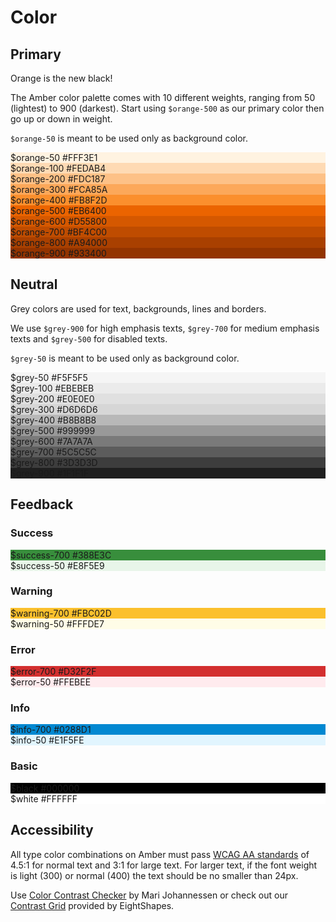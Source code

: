 # Color

<div class="color">

## Primary

<section class="primary row">

<article class="color-card-container col-12 col-md-6">

Orange is the new black!

The Amber color palette comes with 10 different weights, ranging from 50 (lightest) to 900 (darkest). Start using `$orange-500` as our primary color then go up or down in weight.

`$orange-50` is meant to be used only as background color.

</article>

<article class="color-card-container col-12 col-md-6">

<div class="color-card dark" style="background-color: #FFF3E1">
    <span>$orange-50</span>
    <span>#FFF3E1</span>
</div>
<div class="color-card dark" style="background-color: #FEDAB4">
    <span>$orange-100</span>
    <span>#FEDAB4</span>
</div>
<div class="color-card dark" style="background-color: #FDC187">
    <span>$orange-200</span>
    <span>#FDC187</span>
</div>
<div class="color-card dark" style="background-color: #FCA85A">
    <span>$orange-300</span>
    <span>#FCA85A</span>
</div>
<div class="color-card dark" style="background-color: #FB8F2D">
    <span>$orange-400</span>
    <span>#FB8F2D</span>
</div>
<div class="color-card primary dark" style="background-color: #EB6400">
    <span>$orange-500</span>
    <span>#EB6400</span>
</div>
<div class="color-card light" style="background-color: #D55800">
    <span>$orange-600</span>
    <span>#D55800</span>
</div>
<div class="color-card light" style="background-color: #BF4C00">
    <span>$orange-700</span>
    <span>#BF4C00</span>
</div>
<div class="color-card light" style="background-color: #A94000">
    <span>$orange-800</span>
    <span>#A94000</span>
</div>
<div class="color-card light" style="background-color: #933400">
    <span>$orange-900</span>
    <span>#933400</span>
</div>

</article>

</section>


## Neutral

<section class="neutral row">

<article class="color-card-container col-12 col-md-6">

Grey colors are used for text, backgrounds, lines and borders.

We use `$grey-900` for high emphasis texts, `$grey-700` for medium emphasis texts and `$grey-500` for disabled texts.

`$grey-50` is meant to be used only as background color.

</article>

<article class="color-card-container col-12 col-md-6">

<div class="color-card dark" style="background-color: #F5F5F5">
    <span>$grey-50</span>
    <span>#F5F5F5</span>
</div>
<div class="color-card dark" style="background-color: #EBEBEB">
    <span>$grey-100</span>
    <span>#EBEBEB</span>
</div>
<div class="color-card dark" style="background-color: #E0E0E0">
    <span>$grey-200</span>
    <span>#E0E0E0</span>
</div>
<div class="color-card dark" style="background-color: #D6D6D6">
    <span>$grey-300</span>
    <span>#D6D6D6</span>
</div>
<div class="color-card dark" style="background-color: #B8B8B8">
    <span>$grey-400</span>
    <span>#B8B8B8</span>
</div>
<div class="color-card dark" style="background-color: #999999">
    <span>$grey-500</span>
    <span>#999999</span>
</div>
<div class="color-card light" style="background-color: #7A7A7A">
    <span>$grey-600</span>
    <span>#7A7A7A</span>
</div>
<div class="color-card light" style="background-color: #5C5C5C">
    <span>$grey-700</span>
    <span>#5C5C5C</span>
</div>
<div class="color-card light" style="background-color: #3D3D3D">
    <span>$grey-800</span>
    <span>#3D3D3D</span>
</div>
<div class="color-card light" style="background-color: #1F1F1F">
    <span>$grey-900</span>
    <span>#1F1F1F</span>
</div>

</article>

</section>


## Feedback

<section class="feedback row">

<article class="color-card-container col-12 col-md-6">

### Success

<div class="color-card light" style="background-color: #388E3C">
    <span>$success-700</span>
    <span>#388E3C</span>
</div>
<div class="color-card dark" style="background-color: #E8F5E9">
    <span>$success-50</span>
    <span>#E8F5E9</span>
</div>

</article>

<article class="color-card-container col-12 col-md-6">

### Warning

<div class="color-card dark" style="background-color: #FBC02D">
    <span>$warning-700</span>
    <span>#FBC02D</span>
</div>
<div class="color-card dark" style="background-color: #FFFDE7">
    <span>$warning-50</span>
    <span>#FFFDE7</span>
</div>

</article>

<article class="color-card-container col-12 col-md-6">

### Error

<div class="color-card light" style="background-color: #D32F2F">
    <span>$error-700</span>
    <span>#D32F2F</span>
</div>
<div class="color-card dark" style="background-color: #FFEBEE">
    <span>$error-50</span>
    <span>#FFEBEE</span>
</div>

</article>

<article class="color-card-container col-12 col-md-6">

### Info

<div class="color-card light" style="background-color: #0288D1">
    <span>$info-700</span>
    <span>#0288D1</span>
</div>
<div class="color-card dark" style="background-color: #E1F5FE">
    <span>$info-50</span>
    <span>#E1F5FE</span>
</div>

</article>

<article class="color-card-container col-12 col-md-6">

### Basic

<div class="color-card light" style="background-color: #000000">
    <span>$black</span>
    <span>#000000</span>
</div>
<div class="color-card dark" style="background-color: #FFFFFF">
    <span>$white</span>
    <span>#FFFFFF</span>
</div>

</article>

</section>

## Accessibility

All type color combinations on Amber must pass [WCAG AA standards](https://www.w3.org/TR/UNDERSTANDING-WCAG20/visual-audio-contrast-contrast.html) of 4.5:1 for normal text and 3:1 for large text. For larger text, if the font weight is light (300) or normal (400) the text should be no smaller than 24px. 

Use [Color Contrast Checker](https://marijohannessen.github.io/color-contrast-checker) by Mari Johannessen or check out our [Contrast Grid](https://bit.ly/2RQ7VE5) provided by EightShapes.

</div>